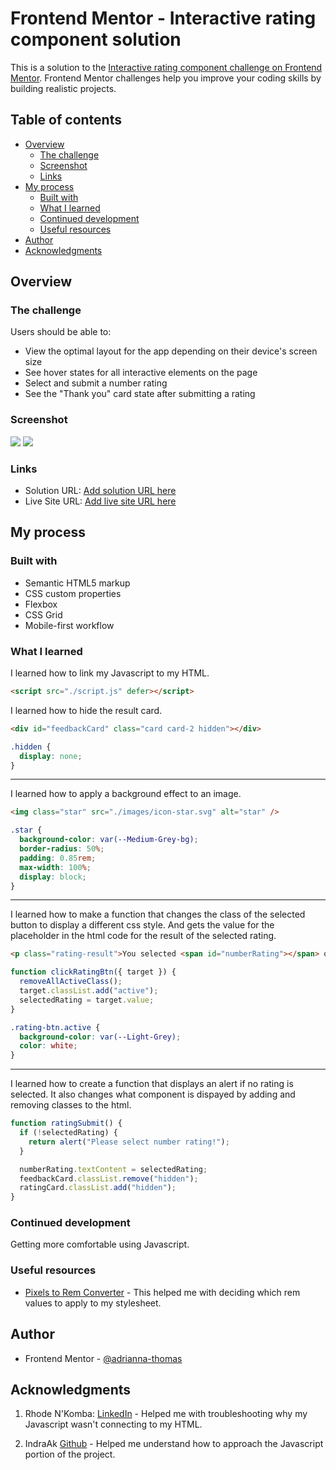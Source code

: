 # Frontend Mentor - Interactive rating component solution

This is a solution to the [Interactive rating component challenge on Frontend Mentor](https://www.frontendmentor.io/challenges/interactive-rating-component-koxpeBUmI). Frontend Mentor challenges help you improve your coding skills by building realistic projects.

## Table of contents

- [Overview](#overview)
  - [The challenge](#the-challenge)
  - [Screenshot](#screenshot)
  - [Links](#links)
- [My process](#my-process)
  - [Built with](#built-with)
  - [What I learned](#what-i-learned)
  - [Continued development](#continued-development)
  - [Useful resources](#useful-resources)
- [Author](#author)
- [Acknowledgments](#acknowledgments)

## Overview

### The challenge

Users should be able to:

- View the optimal layout for the app depending on their device's screen size
- See hover states for all interactive elements on the page
- Select and submit a number rating
- See the "Thank you" card state after submitting a rating

### Screenshot

![](./screenshot.jpg)
![](./screenshot.jpg)

### Links

- Solution URL: [Add solution URL here](https://your-solution-url.com)
- Live Site URL: [Add live site URL here](https://your-live-site-url.com)

## My process

### Built with

- Semantic HTML5 markup
- CSS custom properties
- Flexbox
- CSS Grid
- Mobile-first workflow

### What I learned

I learned how to link my Javascript to my HTML.

```html
<script src="./script.js" defer></script>
```

I learned how to hide the result card.

```html
<div id="feedbackCard" class="card card-2 hidden"></div>
```

```css
.hidden {
  display: none;
}
```

---

I learned how to apply a background effect to an image.

```html
<img class="star" src="./images/icon-star.svg" alt="star" />
```

```css
.star {
  background-color: var(--Medium-Grey-bg);
  border-radius: 50%;
  padding: 0.85rem;
  max-width: 100%;
  display: block;
}
```

---

I learned how to make a function that changes the class of the selected button to display a different css style. And gets the value for the placeholder in the html code for the result of the selected rating.

```html
<p class="rating-result">You selected <span id="numberRating"></span> out of 5</p>
```

```js
function clickRatingBtn({ target }) {
  removeAllActiveClass();
  target.classList.add("active");
  selectedRating = target.value;
}
```

```css
.rating-btn.active {
  background-color: var(--Light-Grey);
  color: white;
}
```

---

I learned how to create a function that displays an alert if no rating is selected. It also changes what component is dispayed by adding and removing classes to the html.

```js
function ratingSubmit() {
  if (!selectedRating) {
    return alert("Please select number rating!");
  }

  numberRating.textContent = selectedRating;
  feedbackCard.classList.remove("hidden");
  ratingCard.classList.add("hidden");
}
```

### Continued development

Getting more comfortable using Javascript.

### Useful resources

- [Pixels to Rem Converter](https://www.ninjaunits.com/converters/pixels/pixels-rem/) - This helped me with deciding which rem values to apply to my stylesheet.

## Author

- Frontend Mentor - [@adrianna-thomas](https://www.frontendmentor.io/profile/adrianna-thomas)

## Acknowledgments

1. Rhode N'Komba: [LinkedIn](https://www.linkedin.com/in/rhode-n-komba-3b028a233/) - Helped me with troubleshooting why my Javascript wasn't connecting to my HTML.

2. IndraAk [Github](https://github.com/indraAK/Interactive-rating-component) - Helped me understand how to approach the Javascript portion of the project.
